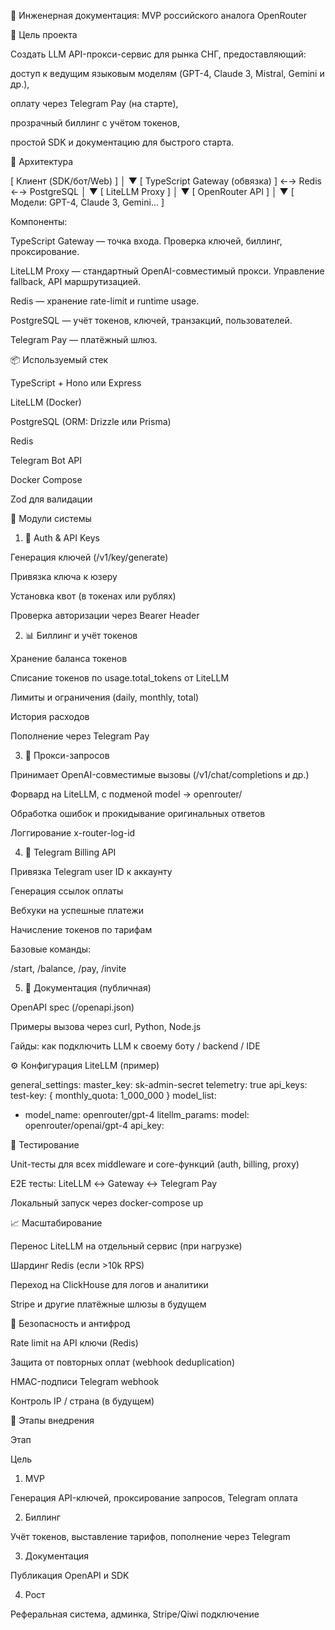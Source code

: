 📘 Инженерная документация: MVP российского аналога OpenRouter

🎯 Цель проекта

Создать LLM API-прокси-сервис для рынка СНГ, предоставляющий:

доступ к ведущим языковым моделям (GPT-4, Claude 3, Mistral, Gemini и др.),

оплату через Telegram Pay (на старте),

прозрачный биллинг с учётом токенов,

простой SDK и документацию для быстрого старта.

🧱 Архитектура

[ Клиент (SDK/бот/Web) ]
        │
        ▼
[ TypeScript Gateway (обвязка) ] ←→ Redis ←→ PostgreSQL
        │
        ▼
[ LiteLLM Proxy ]
        │
        ▼
[ OpenRouter API ]
        │
        ▼
[ Модели: GPT-4, Claude 3, Gemini... ]

Компоненты:

TypeScript Gateway — точка входа. Проверка ключей, биллинг, проксирование.

LiteLLM Proxy — стандартный OpenAI-совместимый прокси. Управление fallback, API маршрутизацией.

Redis — хранение rate-limit и runtime usage.

PostgreSQL — учёт токенов, ключей, транзакций, пользователей.

Telegram Pay — платёжный шлюз.

📦 Используемый стек

TypeScript + Hono или Express

LiteLLM (Docker)

PostgreSQL (ORM: Drizzle или Prisma)

Redis

Telegram Bot API

Docker Compose

Zod для валидации

🧩 Модули системы

1. 📘 Auth & API Keys

Генерация ключей (/v1/key/generate)

Привязка ключа к юзеру

Установка квот (в токенах или рублях)

Проверка авторизации через Bearer Header

2. 📊 Биллинг и учёт токенов

Хранение баланса токенов

Списание токенов по usage.total_tokens от LiteLLM

Лимиты и ограничения (daily, monthly, total)

История расходов

Пополнение через Telegram Pay

3. 📡 Прокси-запросов

Принимает OpenAI-совместимые вызовы (/v1/chat/completions и др.)

Форвард на LiteLLM, с подменой model → openrouter/

Обработка ошибок и прокидывание оригинальных ответов

Логгирование x-router-log-id

4. 🧾 Telegram Billing API

Привязка Telegram user ID к аккаунту

Генерация ссылок оплаты

Вебхуки на успешные платежи

Начисление токенов по тарифам

Базовые команды:

/start, /balance, /pay, /invite

5. 📄 Документация (публичная)

OpenAPI spec (/openapi.json)

Примеры вызова через curl, Python, Node.js

Гайды: как подключить LLM к своему боту / backend / IDE

⚙️ Конфигурация LiteLLM (пример)

general_settings:
  master_key: sk-admin-secret
  telemetry: true
api_keys:
  test-key: { monthly_quota: 1_000_000 }
model_list:
  - model_name: openrouter/gpt-4
    litellm_params:
      model: openrouter/openai/gpt-4
      api_key: <openrouter-key>

🧪 Тестирование

Unit-тесты для всех middleware и core-функций (auth, billing, proxy)

E2E тесты: LiteLLM ↔ Gateway ↔ Telegram Pay

Локальный запуск через docker-compose up

📈 Масштабирование

Перенос LiteLLM на отдельный сервис (при нагрузке)

Шардинг Redis (если >10k RPS)

Переход на ClickHouse для логов и аналитики

Stripe и другие платёжные шлюзы в будущем

🔐 Безопасность и антифрод

Rate limit на API ключи (Redis)

Защита от повторных оплат (webhook deduplication)

HMAC-подписи Telegram webhook

Контроль IP / страна (в будущем)

📅 Этапы внедрения

Этап

Цель

1. MVP

Генерация API-ключей, проксирование запросов, Telegram оплата

2. Биллинг

Учёт токенов, выставление тарифов, пополнение через Telegram

3. Документация

Публикация OpenAPI и SDK

4. Рост

Реферальная система, админка, Stripe/Qiwi подключение